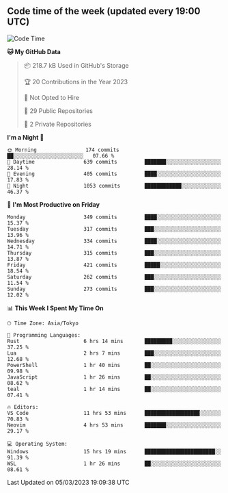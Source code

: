 ## Code time of the week (updated every 19:00 UTC)

<!--START_SECTION:waka-->
![Code Time](http://img.shields.io/badge/Code%20Time-1%2C586%20hrs%2038%20mins-blue)

**🐱 My GitHub Data** 

> 📦 218.7 kB Used in GitHub's Storage 
 > 
> 🏆 20 Contributions in the Year 2023
 > 
> 🚫 Not Opted to Hire
 > 
> 📜 29 Public Repositories 
 > 
> 🔑 2 Private Repositories 
 > 
**I'm a Night 🦉** 

```text
🌞 Morning                174 commits         ██░░░░░░░░░░░░░░░░░░░░░░░   07.66 % 
🌆 Daytime                639 commits         ███████░░░░░░░░░░░░░░░░░░   28.14 % 
🌃 Evening                405 commits         ████░░░░░░░░░░░░░░░░░░░░░   17.83 % 
🌙 Night                  1053 commits        ████████████░░░░░░░░░░░░░   46.37 % 
```
📅 **I'm Most Productive on Friday** 

```text
Monday                   349 commits         ████░░░░░░░░░░░░░░░░░░░░░   15.37 % 
Tuesday                  317 commits         ███░░░░░░░░░░░░░░░░░░░░░░   13.96 % 
Wednesday                334 commits         ████░░░░░░░░░░░░░░░░░░░░░   14.71 % 
Thursday                 315 commits         ███░░░░░░░░░░░░░░░░░░░░░░   13.87 % 
Friday                   421 commits         █████░░░░░░░░░░░░░░░░░░░░   18.54 % 
Saturday                 262 commits         ███░░░░░░░░░░░░░░░░░░░░░░   11.54 % 
Sunday                   273 commits         ███░░░░░░░░░░░░░░░░░░░░░░   12.02 % 
```


📊 **This Week I Spent My Time On** 

```text
🕑︎ Time Zone: Asia/Tokyo

💬 Programming Languages: 
Rust                     6 hrs 14 mins       █████████░░░░░░░░░░░░░░░░   37.25 % 
Lua                      2 hrs 7 mins        ███░░░░░░░░░░░░░░░░░░░░░░   12.68 % 
PowerShell               1 hr 40 mins        ██░░░░░░░░░░░░░░░░░░░░░░░   09.98 % 
JavaScript               1 hr 26 mins        ██░░░░░░░░░░░░░░░░░░░░░░░   08.62 % 
teal                     1 hr 14 mins        ██░░░░░░░░░░░░░░░░░░░░░░░   07.41 % 

🔥 Editors: 
VS Code                  11 hrs 53 mins      ██████████████████░░░░░░░   70.83 % 
Neovim                   4 hrs 53 mins       ███████░░░░░░░░░░░░░░░░░░   29.17 % 

💻 Operating System: 
Windows                  15 hrs 19 mins      ███████████████████████░░   91.39 % 
WSL                      1 hr 26 mins        ██░░░░░░░░░░░░░░░░░░░░░░░   08.61 % 
```


 Last Updated on 05/03/2023 19:09:38 UTC
<!--END_SECTION:waka-->